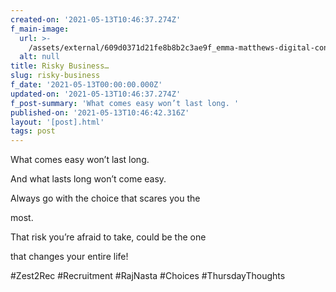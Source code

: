 ```yaml
---
created-on: '2021-05-13T10:46:37.274Z'
f_main-image:
  url: >-
    /assets/external/609d0371d21fe8b8b2c3ae9f_emma-matthews-digital-content-production-p6g6s_kxkfc-unsplash.jpg
  alt: null
title: Risky Business…
slug: risky-business
f_date: '2021-05-13T00:00:00.000Z'
updated-on: '2021-05-13T10:46:37.274Z'
f_post-summary: 'What comes easy won’t last long. '
published-on: '2021-05-13T10:46:42.316Z'
layout: '[post].html'
tags: post
---
```


What comes easy won’t last long.

And what lasts long won’t come easy.

Always go with the choice that scares you the

most.

That risk you’re afraid to take, could be the one

that changes your entire life!

#Zest2Rec #Recruitment #RajNasta #Choices #ThursdayThoughts

‍
